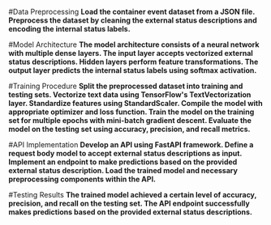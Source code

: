 #Data Preprocessing
**Load the container event dataset from a JSON file.
Preprocess the dataset by cleaning the external status descriptions and encoding the internal status labels.**

#Model Architecture
**The model architecture consists of a neural network with multiple dense layers.
The input layer accepts vectorized external status descriptions.
Hidden layers perform feature transformations.
The output layer predicts the internal status labels using softmax activation.**

#Training Procedure
**Split the preprocessed dataset into training and testing sets.
Vectorize text data using TensorFlow's TextVectorization layer.
Standardize features using StandardScaler.
Compile the model with appropriate optimizer and loss function.
Train the model on the training set for multiple epochs with mini-batch gradient descent.
Evaluate the model on the testing set using accuracy, precision, and recall metrics.**

#API Implementation
**Develop an API using FastAPI framework.
Define a request body model to accept external status descriptions as input.
Implement an endpoint to make predictions based on the provided external status description.
Load the trained model and necessary preprocessing components within the API.**

#Testing Results
**The trained model achieved a certain level of accuracy, precision, and recall on the testing set.
The API endpoint successfully makes predictions based on the provided external status descriptions.**
